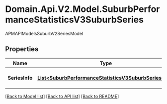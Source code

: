 # Domain.Api.V2.Model.SuburbPerformanceStatisticsV3SuburbSeries
APMAPIModelsSuburbV2SeriesModel
## Properties

Name | Type | Description | Notes
------------ | ------------- | ------------- | -------------
**SeriesInfo** | [**List&lt;SuburbPerformanceStatisticsV3SuburbSeriesInfo&gt;**](SuburbPerformanceStatisticsV3SuburbSeriesInfo.md) | Gets or Sets SeriesInfo | [optional] 

[[Back to Model list]](../README.md#documentation-for-models) [[Back to API list]](../README.md#documentation-for-api-endpoints) [[Back to README]](../README.md)

